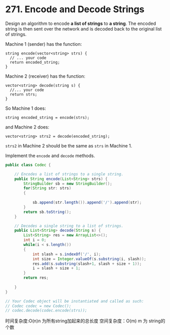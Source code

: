 # 271. Encode and Decode Strings

Design an algorithm to encode **a list of strings** to **a string**. The encoded string is then sent over the network and is decoded back to the original list of strings.

Machine 1 \(sender\) has the function:

```text
string encode(vector<string> strs) {
  // ... your code
  return encoded_string;
}
```

Machine 2 \(receiver\) has the function:

```text
vector<string> decode(string s) {
  //... your code
  return strs;
}
```

So Machine 1 does:

```text
string encoded_string = encode(strs);
```

and Machine 2 does:

```text
vector<string> strs2 = decode(encoded_string);
```

`strs2` in Machine 2 should be the same as `strs` in Machine 1.

Implement the `encode` and `decode` methods.

```java
public class Codec {

    // Encodes a list of strings to a single string.
    public String encode(List<String> strs) {
        StringBuilder sb = new StringBuilder();
        for(String str: strs)
        {
            
            sb.append(str.length()).append('/').append(str);
        }
        return sb.toString();
    }

    // Decodes a single string to a list of strings.
    public List<String> decode(String s) {
        List<String> res = new ArrayList<>();
        int i = 0;
        while(i < s.length())
        {
            int slash = s.indexOf('/', i);
            int size = Integer.valueOf(s.substring(i, slash));
            res.add(s.substring(slash+1, slash + size + 1));
            i = slash + size + 1;
        }
        return res;
        
    }
}

// Your Codec object will be instantiated and called as such:
// Codec codec = new Codec();
// codec.decode(codec.encode(strs));
```

时间复杂度:O\(n\)n 为所有string加起来的总长度 空间复杂度：O\(m\) m 为 string的个数



